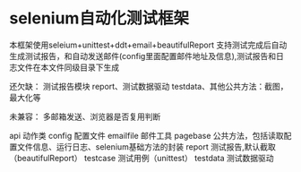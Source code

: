 # selenium自动化测试框架
本框架使用seleium+unittest+ddt+email+beautifulReport
支持测试完成后自动生成测试报告，和自动发送邮件(config里面配置邮件地址及信息),测试报告和日志文件在本文件同级目录下生成


还欠缺： 测试报告模块 report、测试数据驱动 testdata、其他公共方法：截图，最大化等

未兼容： 多邮箱发送、浏览器是否复用判断


api 动作类
config 配置文件
emailfile  邮件工具
pagebase  公共方法，包括读取配置文件信息、运行日志、selenium基础方法的封装
report  测试报告,默认截取（beautifulReport）
testcase  测试用例（unittest）
testdata  测试数据驱动


     